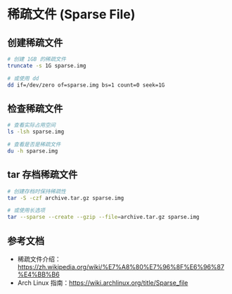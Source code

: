 # 稀疏文件 (Sparse File)

## 创建稀疏文件
```bash
# 创建 1GB 的稀疏文件
truncate -s 1G sparse.img

# 或使用 dd
dd if=/dev/zero of=sparse.img bs=1 count=0 seek=1G
```

## 检查稀疏文件
```bash
# 查看实际占用空间
ls -lsh sparse.img

# 查看是否是稀疏文件
du -h sparse.img
```

## tar 存档稀疏文件
```bash
# 创建存档时保持稀疏性
tar -S -czf archive.tar.gz sparse.img

# 或使用长选项
tar --sparse --create --gzip --file=archive.tar.gz sparse.img
```

## 参考文档
- 稀疏文件介绍：<https://zh.wikipedia.org/wiki/%E7%A8%80%E7%96%8F%E6%96%87%E4%BB%B6>
- Arch Linux 指南：<https://wiki.archlinux.org/title/Sparse_file>
